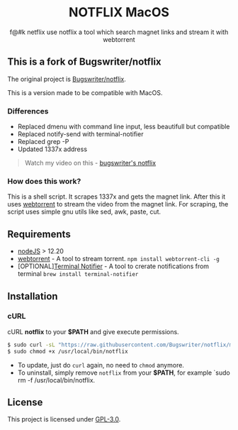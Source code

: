 <h1 align="center">NOTFLIX MacOS</h1>
<p align="center">f@#k netflix use notflix a tool which search magnet links and stream it with webtorrent</p>

## This is a fork of Bugswriter/notflix
The original project is [Bugswriter/notflix](https://github.com/Bugswriter/notflix).

This is a version made to be compatible with MacOS.
### Differences
- Replaced dmenu with command line input, less beautifull but compatible
- Replaced notify-send with terminal-notifier
- Replaced grep -P
- Updated 1337x address

> Watch my video on this - [bugswriter's notflix](https://youtu.be/RFJCL9C46Mc)

### How does this work?

This is a shell script. It scrapes 1337x and gets the magnet link.
After this it uses [webtorrent](https://webtorrent.io/) to stream the video from the magnet link.
For scraping, the script uses simple gnu utils like sed, awk, paste, cut.

## Requirements

* [nodeJS](https://nodejs.org/en/) > 12.20
* [webtorrent](https://webtorrent.io/) - A tool to stream torrent. `npm install webtorrent-cli -g`
* [OPTIONAL][Terminal Notifier](https://formulae.brew.sh/formula/terminal-notifier) - A tool to crerate notifications from terminal `brew install terminal-notifier`

## Installation

### cURL
cURL **notflix** to your **$PATH** and give execute permissions.

```sh
$ sudo curl -sL "https://raw.githubusercontent.com/Bugswriter/notflix/master/notflix" -o /usr/local/bin/notflix
$ sudo chmod +x /usr/local/bin/notflix
```
- To update, just do `curl` again, no need to `chmod` anymore.
- To uninstall, simply remove `notflix` from your **$PATH**, for example `sudo rm -f /usr/local/bin/notflix.

## License
This project is licensed under [GPL-3.0](https://raw.githubusercontent.com/Illumina/licenses/master/gpl-3.0.txt).

